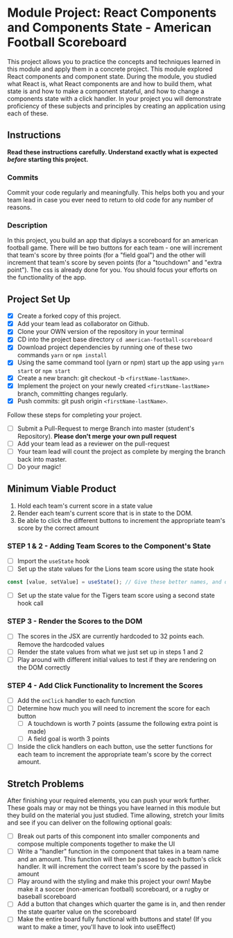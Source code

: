 # Module Project: React Components and Components State - American Football Scoreboard

This project allows you to practice the concepts and techniques learned in this
module and apply them in a concrete project. This module explored React
components and component state. During the module, you studied what React is,
what React components are and how to build them, what state is and how to make a
component stateful, and how to change a components state with a click handler.
In your project you will demonstrate proficiency of these subjects and
principles by creating an application using each of these.

## Instructions

**Read these instructions carefully. Understand exactly what is expected
_before_ starting this project.**

### Commits

Commit your code regularly and meaningfully. This helps both you and your team
lead in case you ever need to return to old code for any number of reasons.

### Description

In this project, you build an app that diplays a scoreboard for an american
football game. There will be two buttons for each team - one will increment that
team's score by three points (for a "field goal") and the other will increment
that team's score by seven points (for a "touchdown" and "extra point"). The css
is already done for you. You should focus your efforts on the functionality of
the app.

## Project Set Up

- [x] Create a forked copy of this project.
- [x] Add your team lead as collaborator on Github.
- [x] Clone your OWN version of the repository in your terminal
- [x] CD into the project base directory `cd american-football-scoreboard`
- [x] Download project dependencies by running one of these two commands `yarn`
      or `npm install`
- [x] Using the same command tool (yarn or npm) start up the app using
      `yarn start` or `npm start`
- [x] Create a new branch: git checkout -b `<firstName-lastName>`.
- [x] Implement the project on your newly created `<firstName-lastName>` branch,
      committing changes regularly.
- [x] Push commits: git push origin `<firstName-lastName>`.

Follow these steps for completing your project.

- [ ] Submit a Pull-Request to merge <firstName-lastName> Branch into master
      (student's Repository). **Please don't merge your own pull request**
- [ ] Add your team lead as a reviewer on the pull-request
- [ ] Your team lead will count the project as complete by merging the branch
      back into master.
- [ ] Do your magic!

## Minimum Viable Product

1. Hold each team's current score in a state value
2. Render each team's current score that is in state to the DOM.
3. Be able to click the different buttons to increment the appropriate team's
   score by the correct amount

### STEP 1 & 2 - Adding Team Scores to the Component's State

- [ ] Import the `useState` hook
- [ ] Set up the state values for the Lions team score using the state hook

```js
const [value, setValue] = useState(); // Give these better names, and decide whether you want to pass an initial score into the state hook as the initialValue
```

- [ ] Set up the state value for the Tigers team score using a second state hook
      call

### STEP 3 - Render the Scores to the DOM

- [ ] The scores in the JSX are currently hardcoded to 32 points each. Remove
      the hardcoded values
- [ ] Render the state values from what we just set up in steps 1 and 2
- [ ] Play around with different initial values to test if they are rendering on
      the DOM correctly

### STEP 4 - Add Click Functionality to Increment the Scores

- [ ] Add the `onClick` handler to each function
- [ ] Determine how much you will need to increment the score for each button
  - [ ] A touchdown is worth 7 points (assume the following extra point is made)
  - [ ] A field goal is worth 3 points
- [ ] Inside the click handlers on each button, use the setter functions for
      each team to increment the appropriate team's score by the correct amount.

## Stretch Problems

After finishing your required elements, you can push your work further. These
goals may or may not be things you have learned in this module but they build on
the material you just studied. Time allowing, stretch your limits and see if you
can deliver on the following optional goals:

- [ ] Break out parts of this component into smaller components and compose
      multiple components together to make the UI
- [ ] Write a "handler" function in the component that takes in a team name and
      an amount. This function will then be passed to each button's click
      handler. It will increment the correct team's score by the passed in
      amount
- [ ] Play around with the styling and make this project your own! Maybe make it
      a soccer (non-american football) scoreboard, or a rugby or baseball
      scoreboard
- [ ] Add a button that changes which quarter the game is in, and then render
      the state quarter value on the scoreboard
- [ ] Make the entire board fully functional with buttons and state! (If you
      want to make a timer, you'll have to look into useEffect)

